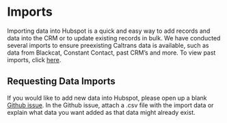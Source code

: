 # Imports

Importing data into Hubspot is a quick and easy way to add records and data into the CRM or to update existing records in bulk. We have conducted several imports to ensure preexisting Caltrans data is available, such as data from Blackcat, Constant Contact, past CRM’s and more. To view past imports, click [here](https://app.hubspot.com/import/5519226).

## Requesting Data Imports

If you would like to add new data into Hubspot, please open up a blank [Github issue](https://github.com/cal-itp/customer-success/issues/new). In the Github issue, attach a .csv file with the import data or explain what data you want added as that data might already exist.
